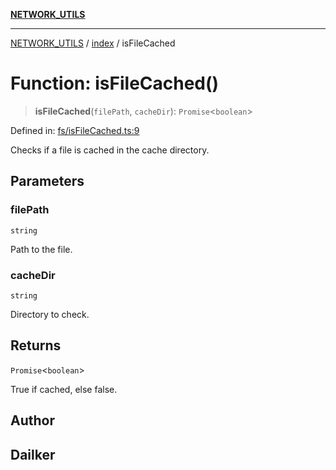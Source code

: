 [**NETWORK_UTILS**](../../README.md)

***

[NETWORK_UTILS](../../README.md) / [index](../README.md) / isFileCached

# Function: isFileCached()

> **isFileCached**(`filePath`, `cacheDir`): `Promise`\<`boolean`\>

Defined in: [fs/isFileCached.ts:9](https://github.com/dailker/everyutil-js/blob/7799f3f003cb23f425be3f1c83c38483e2648188/src/fs/isFileCached.ts#L9)

Checks if a file is cached in the cache directory.

## Parameters

### filePath

`string`

Path to the file.

### cacheDir

`string`

Directory to check.

## Returns

`Promise`\<`boolean`\>

True if cached, else false.

## Author

## Dailker

